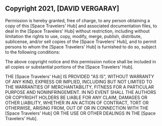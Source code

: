 ## Copyright 2021, [DAVID VERGARAY]

Permission is hereby granted, free of charge, to any person obtaining a copy of this [Space Travelers' Hub] and associated documentation files, to deal in the [Space Travelers' Hub] without restriction, including without limitation the rights to use, copy, modify, merge, publish, distribute, sublicense, and/or sell copies of the [Space Travelers' Hub], and to permit persons to whom the [Space Travelers' Hub] is furnished to do so, subject to the following conditions:

The above copyright notice and this permission notice shall be included in all copies or substantial portions of the [Space Travelers' Hub].

THE [Space Travelers' Hub] IS PROVIDED "AS IS", WITHOUT WARRANTY OF ANY KIND, EXPRESS OR IMPLIED, INCLUDING BUT NOT LIMITED TO THE WARRANTIES OF MERCHANTABILITY, FITNESS FOR A PARTICULAR PURPOSE AND NONINFRINGEMENT. IN NO EVENT SHALL THE AUTHORS OR COPYRIGHT HOLDERS BE LIABLE FOR ANY CLAIM, DAMAGES OR OTHER LIABILITY, WHETHER IN AN ACTION OF CONTRACT, TORT OR OTHERWISE, ARISING FROM, OUT OF OR IN CONNECTION WITH THE [Space Travelers' Hub] OR THE USE OR OTHER DEALINGS IN THE [Space Travelers' Hub].
